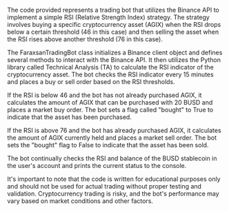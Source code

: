The code provided represents a trading bot that utilizes the Binance API to implement a simple RSI (Relative Strength Index) strategy. The strategy involves buying a specific cryptocurrency asset (AGIX) when the RSI drops below a certain threshold (46 in this case) and then selling the asset when the RSI rises above another threshold (76 in this case).

The FaraxsanTradingBot class initializes a Binance client object and defines several methods to interact with the Binance API. It then utilizes the Python library called Technical Analysis (TA) to calculate the RSI indicator of the cryptocurrency asset. The bot checks the RSI indicator every 15 minutes and places a buy or sell order based on the RSI thresholds.

If the RSI is below 46 and the bot has not already purchased AGIX, it calculates the amount of AGIX that can be purchased with 20 BUSD and places a market buy order. The bot sets a flag called "bought" to True to indicate that the asset has been purchased.

If the RSI is above 76 and the bot has already purchased AGIX, it calculates the amount of AGIX currently held and places a market sell order. The bot sets the "bought" flag to False to indicate that the asset has been sold.

The bot continually checks the RSI and balance of the BUSD stablecoin in the user's account and prints the current status to the console.

It's important to note that the code is written for educational purposes only and should not be used for actual trading without proper testing and validation. Cryptocurrency trading is risky, and the bot's performance may vary based on market conditions and other factors.
